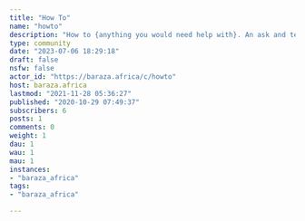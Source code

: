```yaml
---
title: "How To" 
name: "howto"
description: "How to {anything you would need help with}. An ask and tell kind of place. "
type: community
date: "2023-07-06 18:29:18"
draft: false
nsfw: false
actor_id: "https://baraza.africa/c/howto"
host: baraza.africa
lastmod: "2021-11-28 05:36:27"
published: "2020-10-29 07:49:37"
subscribers: 6
posts: 1
comments: 0
weight: 1
dau: 1
wau: 1
mau: 1
instances:
- "baraza_africa"
tags: 
- "baraza_africa"

---
```

